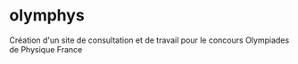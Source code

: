 # olymphys
Création d'un site de consultation et de travail pour le concours Olympiades de Physique France
